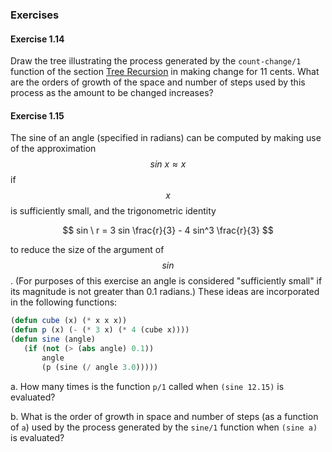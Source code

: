 ### Exercises

#### Exercise 1.14

Draw the tree illustrating the process generated by the ``count-change/1`` function of the section [Tree Recursion]() in making change for 11 cents. What are the orders of growth of the space and number of steps used by this process as the amount to be changed increases? 

#### Exercise 1.15

The sine of an angle (specified in radians) can be computed by making use of the approximation $$sin\ x \approx x$$ if $$x$$ is sufficiently small, and the trigonometric identity 

$$
sin \ r = 3 sin \frac{r}{3} - 4 sin^3 \frac{r}{3}
$$

to reduce the size of the argument of $$sin$$. (For purposes of this exercise an angle is considered "sufficiently small" if its magnitude is not greater than 0.1 radians.) These ideas are incorporated in the following functions:

```lisp
(defun cube (x) (* x x x))
(defun p (x) (- (* 3 x) (* 4 (cube x))))
(defun sine (angle)
   (if (not (> (abs angle) 0.1))
       angle
       (p (sine (/ angle 3.0)))))
```

a.  How many times is the function ``p/1`` called when ``(sine 12.15)`` is evaluated?

b.  What is the order of growth in space and number of steps (as a function of ``a``) used by the process generated by the ``sine/1`` function when ``(sine a)`` is evaluated? 